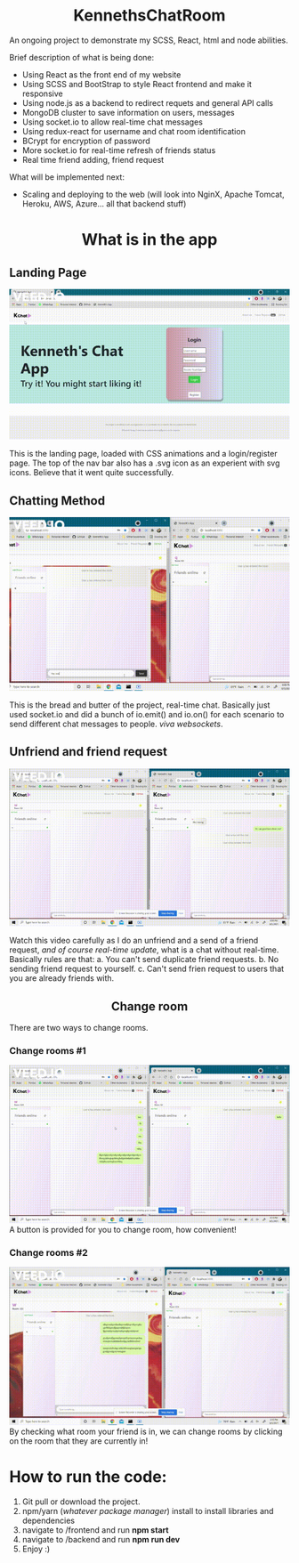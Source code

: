 <h1 align="center"> KennethsChatRoom </h1>
An ongoing project to demonstrate my SCSS, React, html and node abilities.

Brief description of what is being done:
- Using React as the front end of my website
- Using SCSS and BootStrap to style React frontend and make it responsive
- Using node.js as a backend to redirect requets and general API calls
- MongoDB cluster to save information on users, messages
- Using socket.io to allow real-time chat messages
- Using redux-react for username and chat room identification
- BCrypt for encryption of password
- More socket.io for real-time refresh of friends status
- Real time friend adding, friend request

What will be implemented next:
- Scaling and deploying to the web (will look into NginX, Apache Tomcat, Heroku, AWS, Azure... all that backend stuff)

<h1 align="center"> What is in the app </h1>

## Landing Page
![Alt Text](https://github.com/KennethWrong/KennethsChatRoom/blob/main/gifs/landing%20page.gif)

This is the landing page, loaded with CSS animations and a login/register page. The top of the nav bar also has a .svg icon as an experient with svg icons. Believe that it went quite successfully.

## Chatting Method
![Alt Text](https://github.com/KennethWrong/KennethsChatRoom/blob/main/gifs/chatting.gif)

This is the bread and butter of the project, real-time chat. Basically just used socket.io and did a bunch of io.emit() and io.on() for each scenario to send different chat messages to people.
_viva websockets_.

## Unfriend and friend request
![Alt Text](https://github.com/KennethWrong/KennethsChatRoom/blob/main/gifs/unfriend.gif)

Watch this video carefully as I do an unfriend and a send of a friend request, _and of course real-time update_, what is a chat without real-time. Basically rules are that:
a. You can't send duplicate friend requests.
b. No sending friend request to yourself.
c. Can't send frien request to users that you are already friends with.

<h2 align="center"> Change room </h2>
There are two ways to change rooms.

### Change rooms #1
![Alt Text](https://github.com/KennethWrong/KennethsChatRoom/blob/main/gifs/change%20room.gif)
<br/>
A button is provided for you to change room, how convenient!

### Change rooms #2
![Alt Text](https://github.com/KennethWrong/KennethsChatRoom/blob/main/gifs/change%20room%232.gif)
<br/>
By checking what room your friend is in, we can change rooms by clicking on the room that they are currently in!


# How to run the code:
1. Git pull or download the project.
2. npm/yarn (_whatever package manager_) install to install libraries and dependencies
3. navigate to /frontend and run **npm start**
4. navigate to /backend and run **npm run dev**
5. Enjoy :)
